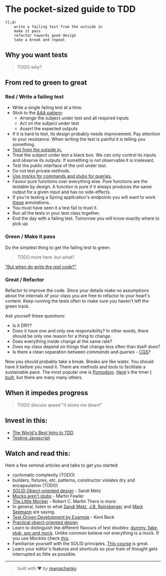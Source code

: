 
# The pocket-sized guide to TDD

```
tl;dr
    write a failing test from the outside in
    make it pass
    refactor towards good design
    take a break and repeat
```

## Why you want tests
> TODO why?

## From red to green to great
### Red / Write a failing test
 * Write a single failing test at a time.
 * Stick to the [AAA pattern](http://wiki.c2.com/?ArrangeActAssert):
   * _Arrange_ the subject under test and all required inputs
   * _Act_ on the subject under test
   * _Assert_ the expected outputs
 * If it is hard to test, its design probably needs improvement. Pay attention to your resistance. When writing the test is painful it is telling you something.
 * [Test from the outside in.](http://blog.ploeh.dk/2013/03/04/outside-in-tdd-versus-ddd/)
 * Treat the subject under test a black box. We can only control its inputs and observe its outputs. If something is not observable it is irrelevant. 
 * Test the public interface of the unit under test.
 * Do not test private methods.
 * [Use mocks for commands and stubs for queries.](http://blog.ploeh.dk/2013/10/23/mocks-for-commands-stubs-for-queries/)
 * Favour pure functions over everything else. Pure functions are the testable by design. A function is pure if it always produces the same output for a given input and has no side-effects.
 * If you're testing a Spring application's endpoints you will want to work [these](https://gist.github.com/mamachanko/32d6d4cbb0af1916f2eddb642545b5f9) annotations.
 * You must have seen it a test fail to trust it.
 * Run all the tests in your test class together. 
 * End the day with a failing test. Tomorrow you will know exactly where to pick up. 
 
### Green / Make it pass

Do the simplest thing to get the failing test to green.

> TODO more here. but what?

["But when do write the _real code_?"](https://softwareengineering.stackexchange.com/questions/354384/when-do-you-write-the-real-code-in-tdd)

### Great / Refactor
Refactor to improve the code. Since your details make no assumptions about the internals of your class you are free to refactor
to your heart's content. Keep running the tests often to make sure you haven't left the green track.

Ask yourself these questions:
 * Is it DRY?
 * Does it have one and only one responsibility? In other words, there should be only one reason for a thing to change.
 * Does everything inside change at the same rate?
 * Does my class depend on things that change less often than itself does?
 * Is there a clean separation between _commands_ and _queries_ - [CQS](https://martinfowler.com/bliki/CommandQuerySeparation.html)?

Now you should probably take a break. Breaks are like water. You should have it before you need it. There are methods
and tools to facilitate a sustainable pace. The most popular one is [Pomodoro](https://en.wikipedia.org/wiki/Pomodoro_Technique).
[Here](https://pomodoro.cfapps.io/)'s the timer [I built](https://github.com/mamachanko/pomodoro), but there are many many others.

## When it impedes progress
> TODO discuss speed "it slows me down!"

## Invest in this:
 * [The World's Best Intro to TDD](https://online-training.jbrains.ca/p/wbitdd-01)
 * [Testing Javascript](https://testingjavascript.com/)

## Watch and read this:
Here a few seminal articles and talks to get you started:
 * cyclomatic complexity (TODO)
 * builders, fixtures, etc. patterns, constructor violates dry and encapsulation (TODO)
 * [SOLID Object-oriented design](https://www.youtube.com/watch?v=v-2yFMzxqwU) - Sandi Metz
 * [Mocks aren't stubs](https://martinfowler.com/articles/mocksArentStubs.html) - Martin Fowler
 * [The Little Mocker](https://blog.cleancoder.com/uncle-bob/2014/05/14/TheLittleMocker.html) - Robert C. Martin
There is more:
 * In general, listen to what [Sandi Metz](https://www.sandimetz.com/), [J.B. Rainsberger](https://blog.thecodewhisperer.com/) and [Mark Seemann](http://blog.ploeh.dk) are saying.
 * [Test-Driven Development by Example](https://www.oreilly.com/library/view/test-driven-development/0321146530/) - Kent Beck
 * [Practical object-oriented design](https://www.poodr.com/)
 * Learn to distinguish the different flavours of test doubles: [dummy, fake, stub, spy and mock](https://martinfowler.com/bliki/TestDouble.html). Unlike common believe not everything is a mock. If you use Mockito check [this](https://www.javaworld.com/article/2074508/core-java/mocks-and-stubs---understanding-test-doubles-with-mockito.html).
 * Familiarise yourself with the SOLID principles. [This course](https://app.pluralsight.com/library/courses/encapsulation-solid/table-of-contents) is great.
 * Learn your editor's features and shortcuts so your train of thought gets interrupted as little as possible.

---
> built with ❤️ by [mamachanko](https://github.com/mamachanko/guides)
